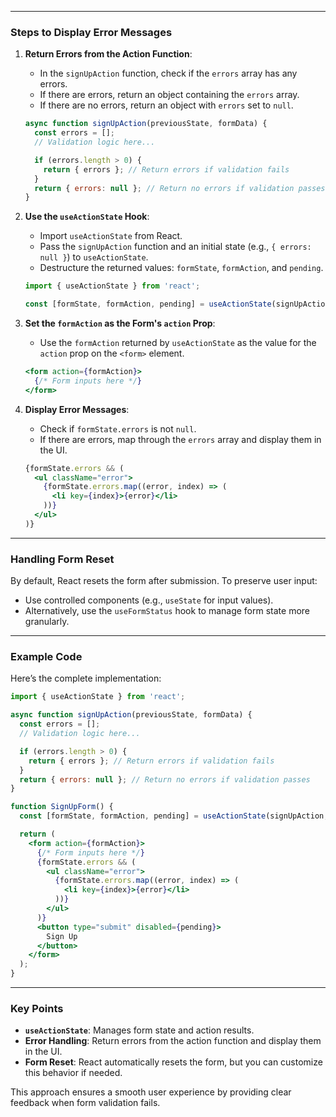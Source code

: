 
---

### **Steps to Display Error Messages**

1. **Return Errors from the Action Function**:
   - In the `signUpAction` function, check if the `errors` array has any errors.
   - If there are errors, return an object containing the `errors` array.
   - If there are no errors, return an object with `errors` set to `null`.

   ```javascript
   async function signUpAction(previousState, formData) {
     const errors = [];
     // Validation logic here...

     if (errors.length > 0) {
       return { errors }; // Return errors if validation fails
     }
     return { errors: null }; // Return no errors if validation passes
   }
   ```

2. **Use the `useActionState` Hook**:
   - Import `useActionState` from React.
   - Pass the `signUpAction` function and an initial state (e.g., `{ errors: null }`) to `useActionState`.
   - Destructure the returned values: `formState`, `formAction`, and `pending`.

   ```javascript
   import { useActionState } from 'react';

   const [formState, formAction, pending] = useActionState(signUpAction, { errors: null });
   ```

3. **Set the `formAction` as the Form's `action` Prop**:
   - Use the `formAction` returned by `useActionState` as the value for the `action` prop on the `<form>` element.

   ```jsx
   <form action={formAction}>
     {/* Form inputs here */}
   </form>
   ```

4. **Display Error Messages**:
   - Check if `formState.errors` is not `null`.
   - If there are errors, map through the `errors` array and display them in the UI.

   ```jsx
   {formState.errors && (
     <ul className="error">
       {formState.errors.map((error, index) => (
         <li key={index}>{error}</li>
       ))}
     </ul>
   )}
   ```

---

### **Handling Form Reset**
By default, React resets the form after submission. To preserve user input:
- Use controlled components (e.g., `useState` for input values).
- Alternatively, use the `useFormStatus` hook to manage form state more granularly.

---

### **Example Code**
Here’s the complete implementation:

```jsx
import { useActionState } from 'react';

async function signUpAction(previousState, formData) {
  const errors = [];
  // Validation logic here...

  if (errors.length > 0) {
    return { errors }; // Return errors if validation fails
  }
  return { errors: null }; // Return no errors if validation passes
}

function SignUpForm() {
  const [formState, formAction, pending] = useActionState(signUpAction, { errors: null });

  return (
    <form action={formAction}>
      {/* Form inputs here */}
      {formState.errors && (
        <ul className="error">
          {formState.errors.map((error, index) => (
            <li key={index}>{error}</li>
          ))}
        </ul>
      )}
      <button type="submit" disabled={pending}>
        Sign Up
      </button>
    </form>
  );
}
```

---

### **Key Points**
- **`useActionState`**: Manages form state and action results.
- **Error Handling**: Return errors from the action function and display them in the UI.
- **Form Reset**: React automatically resets the form, but you can customize this behavior if needed.

This approach ensures a smooth user experience by providing clear feedback when form validation fails.